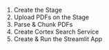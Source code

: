 1. Create the Stage
2. Upload PDFs on the Stage
3. Parse & Chunk PDFs
4. Create Cortex Search Service
5. Create & Run the Streamlit App
